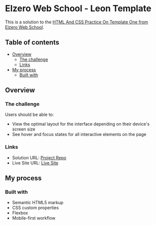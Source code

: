# Elzero Web School - Leon Template

This is a solution to the [HTML And CSS Practice On Template One from Elzero Web School](https://elzero.org/html-css-practice-template-one/).

## Table of contents

- [Overview](#overview)
  - [The challenge](#the-challenge)
  - [Links](#links)
- [My process](#my-process)
  - [Built with](#built-with)

## Overview

### The challenge

Users should be able to:

- View the optimal layout for the interface depending on their device's screen size
- See hover and focus states for all interactive elements on the page

### Links

- Solution URL: [Project Repo](https://github.com/omarmohy98/leon-template)
- Live Site URL: [Live Site](https://leon-c6hw.onrender.com)

## My process

### Built with

- Semantic HTML5 markup
- CSS custom properties
- Flexbox
- Mobile-first workflow

